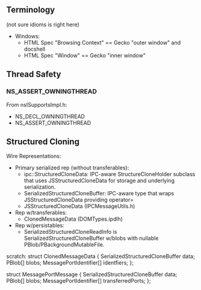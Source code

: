 ## Terminology ##
(not sure idioms is right here)

* Windows:
  * HTML Spec "Browsing Context" == Gecko "outer window" and docshell
  * HTML Spec "Window" == Gecko "inner window"

## Thread Safety ##

### NS_ASSERT_OWNINGTHREAD ##

From nsISupportsImpl.h:
* NS_DECL_OWNINGTHREAD
* NS_ASSERT_OWNINGTHREAD

## Structured Cloning ##

Wire Representations:
* Primary serialized rep (without transferables):
  * ipc::StructuredCloneData: IPC-aware StructureCloneHolder subclass that uses
    JSStructuredCloneData for storage and underlying serialization.
  * SerializedStructuredCloneBuffer: IPC-aware type that wraps
    JSStructuredCloneData providing operator=
  * JSStructuredCloneData (IPCMessageUtils.h)
* Rep w/transferables:
  * ClonedMessageData (DOMTypes.ipdlh)
* Rep w/persistables:
  * SerializedStructuredCloneReadInfo is SerializedStructuredCloneBuffer w/blobs
    with nullable PBlob/PBackgroundMutableFile.

scratch:
  struct ClonedMessageData
  {
    SerializedStructuredCloneBuffer data;
    PBlob[] blobs;
    MessagePortIdentifier[] identfiers;
  };

  struct MessagePortMessage
  {
    SerializedStructuredCloneBuffer data;
    PBlob[] blobs;
    MessagePortIdentifier[] transferredPorts;
  };
